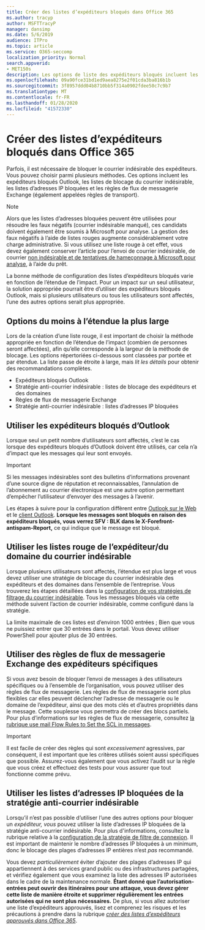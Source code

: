 ```yaml
---
title: Créer des listes d’expéditeurs bloqués dans Office 365
ms.author: tracyp
author: MSFTTracyP
manager: dansimp
ms.date: 5/6/2019
audience: ITPro
ms.topic: article
ms.service: O365-seccomp
localization_priority: Normal
search.appverid:
- MET150s
description: Les options de liste des expéditeurs bloqués incluent les expéditeurs bloqués Outlook, les listes rouge d’expéditeurs de courriers indésirables, les listes d’adresses IP bloquées et les règles de flux de messagerie Exchange (règles de transport).
ms.openlocfilehash: 09a90fce31bd1ed9aea8275e2f01cda3ba816b1b
ms.sourcegitcommit: 3f8957ddd04b8710bb5f314a0902fdee50c7c9b7
ms.translationtype: MT
ms.contentlocale: fr-FR
ms.lasthandoff: 01/28/2020
ms.locfileid: "41572330"
---
```

# <a name="create-block-sender-lists-in-office-365"></a>Créer des listes d’expéditeurs bloqués dans Office 365

Parfois, il est nécessaire de bloquer le courrier indésirable des expéditeurs. Vous pouvez choisir parmi plusieurs méthodes. Ces options incluent les expéditeurs bloqués Outlook, les listes de blocage du courrier indésirable, les listes d’adresses IP bloquées et les règles de flux de messagerie Exchange (également appelées règles de transport).

> [!NOTE]
> Alors que les listes d’adresses bloquées peuvent être utilisées pour résoudre les faux négatifs (courrier indésirable manqué), ces candidats doivent également être soumis à Microsoft pour analyse. La gestion des faux négatifs à l’aide de listes rouges augmente considérablement votre charge administrative. Si vous utilisez une liste rouge à cet effet, vous devez également conserver l’article pour l’envoi de courrier indésirable, de courrier [non indésirable et de tentatives de hameçonnage à Microsoft pour analyse](https://docs.microsoft.com/office365/SecurityCompliance/submit-spam-non-spam-and-phishing-scam-messages-to-microsoft-for-analysis), à l’aide du prêt.

La bonne méthode de configuration des listes d’expéditeurs bloqués varie en fonction de l’étendue de l’impact. Pour un impact sur un seul utilisateur, la solution appropriée pourrait être d’utiliser des expéditeurs bloqués Outlook, mais si plusieurs utilisateurs ou tous les utilisateurs sont affectés, l’une des autres options serait plus appropriée.

## <a name="options-from-least-to-broadest-scope"></a>Options du moins à l’étendue la plus large

Lors de la création d’une liste rouge, il est important de choisir la méthode appropriée en fonction de l’étendue de l’impact (combien de personnes seront affectées), afin qu’elle corresponde à la largeur de la méthode de blocage. Les options répertoriées ci-dessous sont classées par portée et par étendue. La liste passe de étroite à large, mais *lit les détails* pour obtenir des recommandations complètes.

- Expéditeurs bloqués Outlook
- Stratégie anti-courrier indésirable : listes de blocage des expéditeurs et des domaines
- Règles de flux de messagerie Exchange
- Stratégie anti-courrier indésirable : listes d’adresses IP bloquées

## <a name="use-outlook-blocked-senders"></a>Utiliser les expéditeurs bloqués d’Outlook

Lorsque seul un petit nombre d’utilisateurs sont affectés, c’est le cas lorsque des expéditeurs bloqués d’Outlook doivent être utilisés, car cela n’a d’impact que les messages qui leur sont envoyés.

> [!IMPORTANT]
> Si les messages indésirables sont des bulletins d’informations provenant d’une source digne de réputation et reconnaissables, l’annulation de l’abonnement au courrier électronique est une autre option permettant d’empêcher l’utilisateur d’envoyer des messages à l’avenir.

Les étapes à suivre pour la configuration diffèrent entre [Outlook sur le Web](https://support.office.com/article/48c9f6f7-2309-4f95-9a4d-de987e880e46) et le [client Outlook](https://support.office.com/article/5ae3ea8e-cf41-4fa0-b02a-3b96e21de089). **Lorsque les messages sont bloqués en raison des expéditeurs bloqués, vous verrez SFV : BLK dans le X-Forefront-antispam-Report,** ce qui indique que le message est bloqué.

## <a name="use-anti-spam-policy-senderdomain-block-lists"></a>Utiliser les listes rouge de l’expéditeur/du domaine du courrier indésirable

Lorsque plusieurs utilisateurs sont affectés, l’étendue est plus large et vous devez utiliser une stratégie de blocage du courrier indésirable des expéditeurs et des domaines dans l’ensemble de l’entreprise. Vous trouverez les étapes détaillées dans la [configuration de vos stratégies de filtrage du courrier indésirable](configure-your-spam-filter-policies.md). Tous les messages bloqués via cette méthode suivent l’action de courrier indésirable, comme configuré dans la stratégie.

La limite maximale de ces listes est d’environ 1000 entrées ; Bien que vous ne puissiez entrer que 30 entrées dans le portail. Vous devez utiliser PowerShell pour ajouter plus de 30 entrées.

## <a name="use-exchange-mail-flow-rules-specific-senders"></a>Utiliser des règles de flux de messagerie Exchange des expéditeurs spécifiques

Si vous avez besoin de bloquer l’envoi de messages à des utilisateurs spécifiques ou à l’ensemble de l’organisation, vous pouvez utiliser des règles de flux de messagerie. Les règles de flux de messagerie sont plus flexibles car elles peuvent déclencher l’adresse de messagerie ou le domaine de l’expéditeur, ainsi que des mots clés et d’autres propriétés dans le message. Cette souplesse vous permettra de créer des blocs partiels. Pour plus d’informations sur les règles de flux de messagerie, consultez [la rubrique use mail Flow Rules to Set the SCL in messages](use-mail-flow-rules-to-set-the-spam-confidence-level-scl-in-messages.md).

> [!IMPORTANT]
> Il est facile de créer des règles qui sont *excessivement* agressives, par conséquent, il est important que les critères utilisés soient aussi spécifiques que possible. Assurez-vous également que vous activez l’audit sur la règle que vous créez et effectuez des tests pour vous assurer que tout fonctionne comme prévu.

## <a name="use-anti-spam-policy-ip-block-lists"></a>Utiliser les listes d’adresses IP bloquées de la stratégie anti-courrier indésirable

Lorsqu’il n’est pas possible d’utiliser l’une des autres options pour bloquer un *expéditeur, vous* pouvez utiliser la liste d’adresses IP bloquées de la stratégie anti-courrier indésirable. Pour plus d'informations, consultez la rubrique relative à la [configuration de la stratégie de filtre de connexion](configure-the-connection-filter-policy.md). Il est important de maintenir le nombre d’adresses IP bloquées à un minimum, donc le blocage des plages d’adresses IP entières n’est *pas* recommandé.

Vous devez *particulièrement* éviter d’ajouter des plages d’adresses IP qui appartiennent à des services grand public ou des infrastructures partagées, et vérifiez également que vous examinez la liste des adresses IP autorisées dans le cadre de la maintenance normale. **Étant donné que l’autorisation-entrées peut ouvrir des itinéraires pour une attaque, vous devez gérer cette liste de manière étroite et supprimer régulièrement les entrées autorisées qui ne sont plus nécessaires.** De plus, si vous allez autoriser une liste d’expéditeurs approuvés, lisez et comprenez les risques et les précautions à prendre dans la rubrique *[créer des listes d’expéditeurs approuvés dans Office 365](create-safe-sender-lists-in-office-365.md)*.
